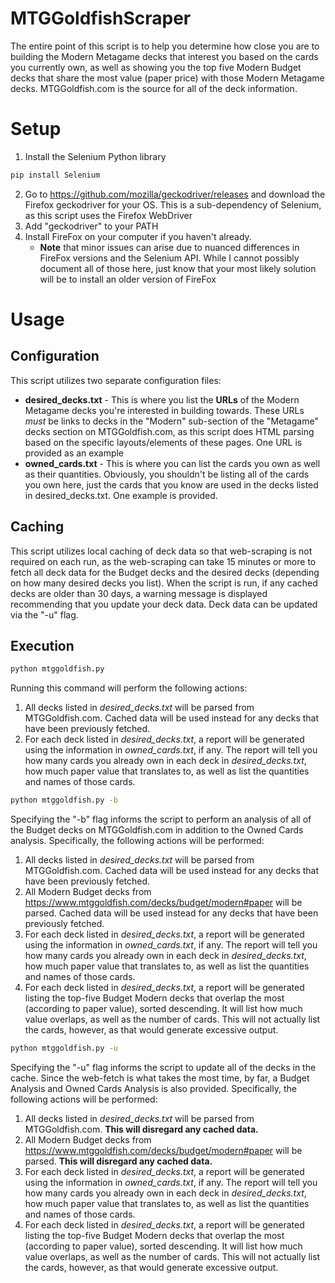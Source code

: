 # MTGGoldfishScraper
The entire point of this script is to help you determine how close you are to building the Modern Metagame decks that interest you based on the cards you currently own, as well as showing you the top five Modern Budget decks that share the most value (paper price) with those Modern Metagame decks. MTGGoldfish.com is the source for all of the deck information.

# Setup
1. Install the Selenium Python library
```bash
pip install Selenium
```
2. Go to https://github.com/mozilla/geckodriver/releases and download the Firefox geckodriver for your OS. This is a sub-dependency of Selenium, as this script uses the Firefox WebDriver
3. Add "geckodriver" to your PATH
4. Install FireFox on your computer if you haven't already.
	* **Note** that minor issues can arise due to nuanced differences in FireFox versions and the Selenium API. While I cannot possibly document all of those here, just know that your most likely solution will be to install an older version of FireFox

# Usage
## Configuration
This script utilizes two separate configuration files:
* **desired_decks.txt** - This is where you list the **URLs** of the Modern Metagame decks you're interested in building towards. These URLs *must* be links to decks in the "Modern" sub-section of the "Metagame" decks section on MTGGoldfish.com, as this script does HTML parsing based on the specific layouts/elements of these pages. One URL is provided as an example
* **owned_cards.txt** - This is where you can list the cards you own as well as their quantities. Obviously, you shouldn't be listing all of the cards you own here, just the cards that you know are used in the decks listed in desired_decks.txt. One example is provided.

## Caching
This script utilizes local caching of deck data so that web-scraping is not required on each run, as the web-scraping can take 15 minutes or more to fetch all deck data for the Budget decks and the desired decks (depending on how many desired decks you list). When the script is run, if any cached decks are older than 30 days, a warning message is displayed recommending that you update your deck data. Deck data can be updated via the "-u" flag.

## Execution
```bash
python mtggoldfish.py
```
Running this command will perform the following actions:
1. All decks listed in *desired_decks.txt* will be parsed from MTGGoldfish.com. Cached data will be used instead for any decks that have been previously fetched.
2. For each deck listed in *desired_decks.txt*, a report will be generated using the information in *owned_cards.txt*, if any. The report will tell you how many cards you already own in each deck in *desired_decks.txt*, how much paper value that translates to, as well as list the quantities and names of those cards.

```bash
python mtggoldfish.py -b
```
Specifying the "-b" flag informs the script to perform an analysis of all of the Budget decks on MTGGoldfish.com in addition to the Owned Cards analysis. Specifically, the following actions will be performed:
1. All decks listed in *desired_decks.txt* will be parsed from MTGGoldfish.com. Cached data will be used instead for any decks that have been previously fetched.
2. All Modern Budget decks from https://www.mtggoldfish.com/decks/budget/modern#paper will be parsed. Cached data will be used instead for any decks that have been previously fetched.
3. For each deck listed in *desired_decks.txt*, a report will be generated using the information in *owned_cards.txt*, if any. The report will tell you how many cards you already own in each deck in *desired_decks.txt*, how much paper value that translates to, as well as list the quantities and names of those cards.
4. For each deck listed in *desired_decks.txt*, a report will be generated listing the top-five Budget Modern decks that overlap the most (according to paper value), sorted descending. It will list how much value overlaps, as well as the number of cards. This will not actually list the cards, however, as that would generate excessive output.

```bash
python mtggoldfish.py -u
```
Specifying the "-u" flag informs the script to update all of the decks in the cache. Since the web-fetch is what takes the most time, by far, a Budget Analysis and Owned Cards Analysis is also provided. Specifically, the following actions will be performed:
1. All decks listed in *desired_decks.txt* will be parsed from MTGGoldfish.com. **This will disregard any cached data.**
2. All Modern Budget decks from https://www.mtggoldfish.com/decks/budget/modern#paper will be parsed. **This will disregard any cached data.**
3. For each deck listed in *desired_decks.txt*, a report will be generated using the information in *owned_cards.txt*, if any. The report will tell you how many cards you already own in each deck in *desired_decks.txt*, how much paper value that translates to, as well as list the quantities and names of those cards.
4. For each deck listed in *desired_decks.txt*, a report will be generated listing the top-five Budget Modern decks that overlap the most (according to paper value), sorted descending. It will list how much value overlaps, as well as the number of cards. This will not actually list the cards, however, as that would generate excessive output.


